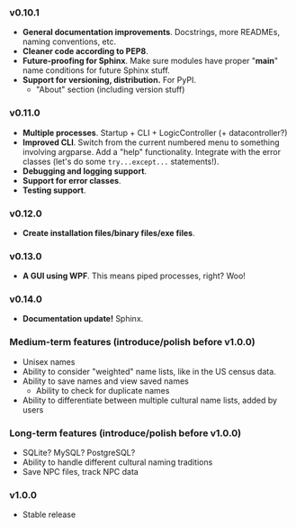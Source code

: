 ### v0.10.1

- **General documentation improvements**. Docstrings, more READMEs, naming conventions, etc.
- **Cleaner code according to PEP8**.
- **Future-proofing for Sphinx**. Make sure modules have proper "__main__" name conditions for future Sphinx stuff.
- **Support for versioning, distribution.** For PyPI.
	- "About" section (including version stuff)

### v0.11.0

- **Multiple processes**. Startup + CLI + LogicController (+ datacontroller?)
- **Improved CLI**. Switch from the current numbered menu to something involving argparse. Add a "help" functionality. Integrate with the error classes (let's do some ```try...except...``` statements!).
- **Debugging and logging support**.
- **Support for error classes**.
- **Testing support**.

### v0.12.0

- **Create installation files/binary files/exe files**.

### v0.13.0

- **A GUI using WPF**. This means piped processes, right? Woo!

### v0.14.0

- **Documentation update!** Sphinx.

### Medium-term features (introduce/polish before v1.0.0)

- Unisex names
- Ability to consider "weighted" name lists, like in the US census data.
- Ability to save names and view saved names
	- Ability to check for duplicate names
- Ability to differentiate between multiple cultural name lists, added by users

### Long-term features (introduce/polish before v1.0.0)

- SQLite? MySQL? PostgreSQL?
- Ability to handle different cultural naming traditions
- Save NPC files, track NPC data

### v1.0.0

- Stable release